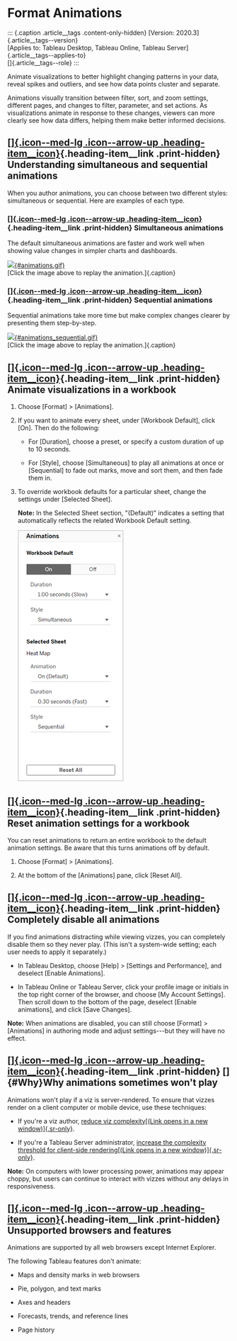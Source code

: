 

Format Animations
=================

::: {.caption .article__tags .content-only-hidden}
[Version: 2020.3]{.article__tags--version}\
[Applies to: Tableau Desktop, Tableau Online, Tableau
Server]{.article__tags--applies-to}\
[]{.article__tags--role}
:::


Animate visualizations to better highlight changing patterns in your
data, reveal spikes and outliers, and see how data points cluster and
separate.

Animations visually transition between filter, sort, and zoom settings,
different pages, and changes to filter, parameter, and set actions. As
visualizations animate in response to these changes, viewers can more
clearly see how data differs, helping them make better informed
decisions.

<div>

[[]{.icon--med-lg .icon--arrow-up .heading-item__icon}](https://help.tableau.com/current/server/en-us/formatting_animations.htm#){.heading-item__link .print-hidden} Understanding simultaneous and sequential animations
-------------------------------------------------------------------------------------------------------------------------------------------------------------------------------------------------------------------------

</div>

When you author animations, you can choose between two different styles:
simultaneous or sequential. Here are examples of each type.

<div>

### [[]{.icon--med-lg .icon--arrow-up .heading-item__icon}](https://help.tableau.com/current/server/en-us/formatting_animations.htm#){.heading-item__link .print-hidden} Simultaneous animations

</div>

The default simultaneous animations are faster and work well when
showing value changes in simpler charts and dashboards.

[![](./images/animations.gif){#animations.gif}](javascript:void(0);)\
[Click the image above to replay the animation.]{.caption}

<div>

### [[]{.icon--med-lg .icon--arrow-up .heading-item__icon}](https://help.tableau.com/current/server/en-us/formatting_animations.htm#){.heading-item__link .print-hidden} Sequential animations

</div>

Sequential animations take more time but make complex changes clearer by
presenting them step-by-step.

[![](./images/animations_sequential.gif){#animations_sequential.gif}](javascript:void(0);)\
[Click the image above to replay the animation.]{.caption}

<div>

[[]{.icon--med-lg .icon--arrow-up .heading-item__icon}](https://help.tableau.com/current/server/en-us/formatting_animations.htm#){.heading-item__link .print-hidden} Animate visualizations in a workbook 
---------------------------------------------------------------------------------------------------------------------------------------------------------------------------------------------------------

</div>

1.  Choose [Format] \> [Animations].

2.  If you want to animate every sheet, under [Workbook
    Default], click [On]. Then do the following:

    -   For [Duration], choose a preset, or specify a custom
        duration of up to 10 seconds.

    -   For [Style], choose [Simultaneous] to
        play all animations at once or [Sequential] to fade
        out marks, move and sort them, and then fade them in.

3.  To override workbook defaults for a particular sheet, change the
    settings under [Selected Sheet].

    **Note:** In the Selected Sheet section, "(Default)" indicates a
    setting that automatically reflects the related Workbook Default
    setting.

    ![](./images/animations_pane.png)

<div>

[[]{.icon--med-lg .icon--arrow-up .heading-item__icon}](https://help.tableau.com/current/server/en-us/formatting_animations.htm#){.heading-item__link .print-hidden} Reset animation settings for a workbook
------------------------------------------------------------------------------------------------------------------------------------------------------------------------------------------------------------

</div>

You can reset animations to return an entire workbook to the default
animation settings. Be aware that this turns animations off by default.

1.  Choose [Format] \> [Animations].

2.  At the bottom of the [Animations] pane, click [Reset
    All].

<div>

[[]{.icon--med-lg .icon--arrow-up .heading-item__icon}](https://help.tableau.com/current/server/en-us/formatting_animations.htm#){.heading-item__link .print-hidden} Completely disable all animations
------------------------------------------------------------------------------------------------------------------------------------------------------------------------------------------------------

</div>

If you find animations distracting while viewing vizzes, you can
completely disable them so they never play. (This isn\'t a system-wide
setting; each user needs to apply it separately.)

-   In Tableau Desktop, choose [Help] \> [Settings and
    Performance], and deselect [Enable
    Animations].

-   In Tableau Online or Tableau Server, click your profile image or
    initials in the top right corner of the browser, and choose [My
    Account Settings]. Then scroll down to the bottom of the
    page, deselect [Enable animations], and click [Save
    Changes].

**Note:** When animations are disabled, you can still choose
[Format] \> [Animations] in authoring mode and
adjust settings---but they will have no effect.

<div>

[[]{.icon--med-lg .icon--arrow-up .heading-item__icon}](https://help.tableau.com/current/server/en-us/formatting_animations.htm#){.heading-item__link .print-hidden} []{#Why}Why animations sometimes won\'t play
-----------------------------------------------------------------------------------------------------------------------------------------------------------------------------------------------------------------

</div>

Animations won\'t play if a viz is server-rendered. To ensure that
vizzes render on a client computer or mobile device, use these
techniques:

-   If you\'re a viz author, [reduce viz complexity[(Link opens in a new
    window)]{.sr-only}](https://help.tableau.com/current/pro/desktop/en-us/perf_visualization.htm).

-   If you\'re a Tableau Server administrator, [increase the complexity
    threshold for client-side rendering[(Link opens in a new
    window)]{.sr-only}](https://help.tableau.com/current/server/en-us/browser_rendering.htm).

**Note:** On computers with lower processing power, animations may
appear choppy, but users can continue to interact with vizzes without
any delays in responsiveness.

<div>

[[]{.icon--med-lg .icon--arrow-up .heading-item__icon}](https://help.tableau.com/current/server/en-us/formatting_animations.htm#){.heading-item__link .print-hidden} Unsupported browsers and features
------------------------------------------------------------------------------------------------------------------------------------------------------------------------------------------------------

</div>

Animations are supported by all web browsers except Internet Explorer.

The following Tableau features don\'t animate:

-   Maps and density marks in web browsers

-   Pie, polygon, and text marks

-   Axes and headers

-   Forecasts, trends, and reference lines

-   Page history
